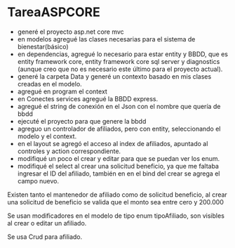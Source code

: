 # TareaASPCORE
- generé el proyecto asp.net core mvc
- en modelos agregué las clases necesarias para el sistema de bienestar(básico)
- en dependencias, agregué lo necesario para estar entity y BBDD, que es entity framework core, entity framework core sql server y diagnostics (aunque creo que no es necesario este último para el proyecto actual).
- generé la carpeta Data y generé un contexto basado en mis clases creadas en el modelo.
- agregué en program el context
- en Conectes services agregué la BBDD express.
- agregué el string de conexión en el Json con el nombre que quería de bbdd
- ejecuté el proyecto para que genere la bbdd
- agreguo un controlador de afiliados, pero con entity, seleccionando el modelo y el context.
- en el layout se agregó el acceso al index de afiliados, apuntado al controles y action correspondiente.
- modifiqué un poco el crear y editar para que se puedan ver los enum.
-  modifiqué el select al crear una solicitud beneficio, ya que me faltaba ingresar el ID del afiliado, también en en el bind del crear se agrega el campo nuevo.

Existen tanto el mantenedor de afiliado como de solicitud beneficio, al crear una solicitud de beneficio se valida que el monto sea entre cero y 200.000

Se usan modificadores en el modelo de tipo enum tipoAfiliado, son visibles al crear o editar un afiliado.

Se usa Crud para afiliado.

